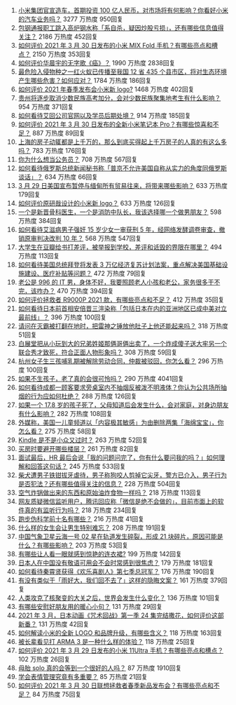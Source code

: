 1. [小米集团官宣造车，首期投资 100 亿人民币，对市场将有何影响？你看好小米的汽车业务吗？](https://www.zhihu.com/question/452056573) 3277 万热度 950回复
1. [包钢通报职工跳入高炉钢水称「系自杀，疑因炒股亏损」，还有哪些信息值得关注？](https://www.zhihu.com/question/451976204) 2186 万热度 452回复
1. [如何评价 2021 年 3 月 30 日发布的小米 MIX Fold 手机？有哪些亮点和槽点？](https://www.zhihu.com/question/451834265) 2150 万热度 353回复
1. [如何评价华晨宇的无字歌《癌》？](https://www.zhihu.com/question/29680247) 1990 万热度 2838回复
1. [最危险入侵物种之一红火蚁已传播至我国 12 省 435 个县市区，将对生态环境产生哪些危害？如何应对？](https://www.zhihu.com/question/451972493) 1784 万热度 186回复
1. [如何评价 2021 年春季发布会小米新 logo?](https://www.zhihu.com/question/452081395) 1468 万热度 402回复
1. [贵州将逐步取消少数民族高考加分，会对少数民族聚集地考生有什么影响？](https://www.zhihu.com/question/452011028) 954 万热度 371回复
1. [如何看待艾回公司官网以及学员后期处境？](https://www.zhihu.com/question/452091118) 914 万热度 185回复
1. [如何评价 2021 年 3 月 30 日发布的全新小米笔记本 Pro？有哪些惊喜和不足？](https://www.zhihu.com/question/451548753) 887 万热度 89回复
1. [上海的房子动辄都是上千万的，那么到底买得起上千万房子的人真的有这么多吗？](https://www.zhihu.com/question/441231437) 783 万热度 176回复
1. [你为什么想当公务员？](https://www.zhihu.com/question/300645894) 708 万热度 567回复
1. [如何看待俄罗斯总统新闻秘书称「普京不允许美国自称从实力的角度同俄罗斯谈话」？](https://www.zhihu.com/question/452047266) 634 万热度 66回复
1. [3 月 29 日美国宣布暂停与缅甸所有贸易往来，将带来哪些影响？](https://www.zhihu.com/question/451934393) 633 万热度 179回复
1. [如何评价原研哉设计的小米新 logo？](https://www.zhihu.com/question/452081261) 633 万热度 126回复
1. [一个是新晋骨科医生，一个是消防中队长，我该选择哪一个做男朋友？](https://www.zhihu.com/question/451952869) 598 万热度 384回复
1. [如何看待艾滋病男子强奸 15 岁少女一审获刑 5 年，经网络发酵调卷审查，撤销原审判决改判 10 年？](https://www.zhihu.com/question/451895284) 568 万热度 547回复
1. [大学生在豆瓣给书打差评，被举报到学校，差评和诋毁的界限在哪里？](https://www.zhihu.com/question/451807889) 494 万热度 113回复
1. [如何看待美国总统拜登将发表 3 万亿经济复苏计划法案，重点解决美国基础设施建设、医疗补贴等问题？](https://www.zhihu.com/question/451818810) 472 万热度 79回复
1. [老公是 996 的 IT 男，身体不好，我要照顾老人小孩和老公，家务很多干不完，该咋办？](https://www.zhihu.com/question/451570365) 470 万热度 394回复
1. [如何评价拯救者 R9000P 2021 款，有哪些亮点和不足？](https://www.zhihu.com/question/451872714) 412 万热度 35回复
1. [如何看待日本前首相安倍晋三渲染称「包括日本在内的亚洲地区已成中美对立最前线」？](https://www.zhihu.com/question/451818485) 396 万热度 100回复
1. [请问在灭霸被打翻在地时，把雷神之锤放他肚子上他还能起来吗？](https://www.zhihu.com/question/451094415) 318 万热度 51回复
1. [白展堂把从小玩到大的兄弟姓姬那俩哥俩出卖了，一个炸成傻子送大牢另一个联合秀才致死，符合正面人物形象吗？](https://www.zhihu.com/question/49158428) 308 万热度 59回复
1. [杭州女子生三孩哺乳期被解除劳动合同，仲裁被驳回，你怎么看？](https://www.zhihu.com/question/451962098) 296 万热度 100回复
1. [如果不生孩子，老了真的会很可怜吗？](https://www.zhihu.com/question/444313202) 290 万热度 4041回复
1. [如何看待成都一顾客要求旁桌室内不抽烟反被泼不明液体？你认为公共场所抽烟的行为应如何杜绝？](https://www.zhihu.com/question/452048135) 288 万热度 126回复
1. [如果一个 17.8 岁的孩子死了，父母知道后会发生什么，会对家庭，对身边朋友有什么影响？](https://www.zhihu.com/question/449971478) 282 万热度 108回复
1. [外媒称，美国一儿童频道以「内容极其敏感」为由删除两集「海绵宝宝」，你怎么看？](https://www.zhihu.com/question/451976864) 275 万热度 58回复
1. [Kindle 是不是小众又过时？](https://www.zhihu.com/question/448654996) 263 万热度 52回复
1. [买房时要避开哪些楼层？](https://www.zhihu.com/question/447920355) 261 万热度 82回复
1. [面试最后，HR 最后会说「我的问题问完了，你有什么要问我的吗？」如何理解和回答这句话？](https://www.zhihu.com/question/29904997) 245 万热度 533回复
1. [柴犬遭男子铁钳拔牙虐待，男子称狗咬人剪掉它尖牙，警方已介入，男子行为是否犯法？还有哪些值得关注的信息？](https://www.zhihu.com/question/451825502) 228 万热度 504回复
1. [空气炸锅做出来的东西和原始油炸食物一样吗？](https://www.zhihu.com/question/329986513) 218 万热度 113回复
1. [网友质疑微信监听用户，腾讯回应称「微信是绝不会做的」，目前市面上的软件真的有监听行为吗？](https://www.zhihu.com/question/451864673) 218 万热度 234回复
1. [跑步伪科学前十名有哪些？](https://www.zhihu.com/question/436833457) 216 万热度 41回复
1. [什么样的女生会让男生特别难忘？](https://www.zhihu.com/question/445195620) 208 万热度 191回复
1. [中国气象卫星云海一号 02 星在轨道发生碎裂，形成 21 块碎片，原因可能是什么？有哪些影响？](https://www.zhihu.com/question/450861777) 203 万热度 53回复
1. [有哪些让人看一眼就感到惊艳的连衣裙?](https://www.zhihu.com/question/383661922) 199 万热度 142回复
1. [日本人在中国没有敬语可用会不会时常感到很焦虑？](https://www.zhihu.com/question/451533588) 179 万热度 181回复
1. [如何看待秦霄贤获得《欢乐喜剧人》第七季总冠军？](https://www.zhihu.com/question/451765135) 176 万热度 190回复
1. [有没有类似于「雨好大，我们回不去了」这样的隐晦文案？](https://www.zhihu.com/question/445913131) 161 万热度 379回复
1. [人类攻克了核聚变的大关之后，世界会发生什么变化？](https://www.zhihu.com/question/450192407) 136 万热度 101回复
1. [有哪些安慰好朋友用的暖心小句？](https://www.zhihu.com/question/423693212) 131 万热度 29回复
1. [2021 年 3 月，日本动画《咒术回战》第一季 24 集完结撒花，如何评价这部新番？](https://www.zhihu.com/question/451501679) 131 万热度 42回复
1. [如何解读小米的全新 LOGO 和品牌升级，有哪些含义？](https://www.zhihu.com/question/452084269) 118 万热度 163回复
1. [被长辈看见打 ARMA 3 是一种什么样的体验？](https://www.zhihu.com/question/264872112) 118 万热度 25回复
1. [如何评价 2021 年 3 月 29 日发布的小米 11Ultra 手机？有哪些亮点和槽点？](https://www.zhihu.com/question/451833643) 102 万热度 26回复
1. [母胎 solo 真的会等到一个很好的人吗？](https://www.zhihu.com/question/424575466) 87 万热度 1910回复
1. [学会表情管理究竟有多重要？](https://www.zhihu.com/question/289929161) 85 万热度 21回复
1. [如何评价 2021 年 3 月 30 日联想拯救者春季新品发布会？有哪些亮点和不足？](https://www.zhihu.com/question/451428493) 84 万热度 75回复